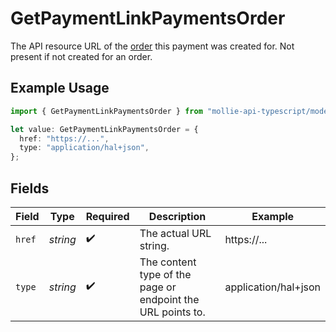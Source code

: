 # GetPaymentLinkPaymentsOrder

The API resource URL of the [order](get-order) this payment was created for. Not present if not created for an order.

## Example Usage

```typescript
import { GetPaymentLinkPaymentsOrder } from "mollie-api-typescript/models/operations";

let value: GetPaymentLinkPaymentsOrder = {
  href: "https://...",
  type: "application/hal+json",
};
```

## Fields

| Field                                                       | Type                                                        | Required                                                    | Description                                                 | Example                                                     |
| ----------------------------------------------------------- | ----------------------------------------------------------- | ----------------------------------------------------------- | ----------------------------------------------------------- | ----------------------------------------------------------- |
| `href`                                                      | *string*                                                    | :heavy_check_mark:                                          | The actual URL string.                                      | https://...                                                 |
| `type`                                                      | *string*                                                    | :heavy_check_mark:                                          | The content type of the page or endpoint the URL points to. | application/hal+json                                        |